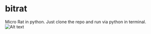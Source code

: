 # bitrat
Micro Rat in python. Just clone the repo and run via python in terminal.
![Alt text](https://github.com/X1pe0/bitrat/blob/main/Screenshot%20at%202021-01-18%2013-31-53.png "Image")
